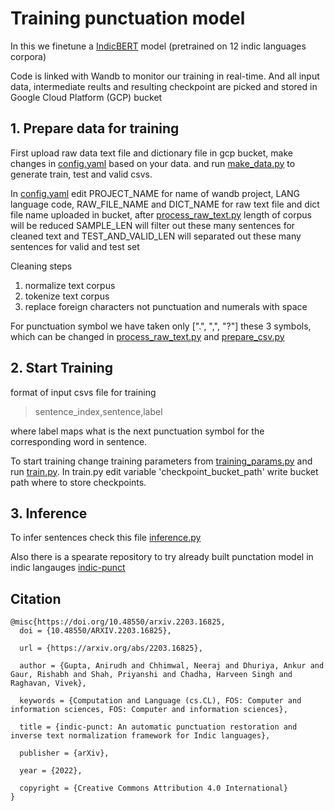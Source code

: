 # Training punctuation model


In this we finetune a [IndicBERT](https://indicnlp.ai4bharat.org/indic-bert/) model (pretrained on 12 indic languages corpora) 

Code is linked with Wandb to monitor our training in real-time. And all input data, intermediate reults and resulting checkpoint are picked and stored in Google Cloud Platform (GCP) bucket

## 1. Prepare data for training

First upload raw data text file and dictionary file in gcp bucket, make changes in [config.yaml](https://github.com/Open-Speech-EkStep/punctuation-ITN/blob/wandb-v1/sequence_labelling/config.yaml) based on your data. and run [make_data.py](https://github.com/Open-Speech-EkStep/punctuation-ITN/blob/wandb-v1/sequence_labelling/make_data.py) to generate train, test and valid csvs.

In [config.yaml](https://github.com/Open-Speech-EkStep/punctuation-ITN/blob/wandb-v1/sequence_labelling/config.yaml) edit PROJECT_NAME for name of wandb project, LANG language code, RAW_FILE_NAME and DICT_NAME for raw text file and dict file name uploaded in bucket, after [process_raw_text.py](https://github.com/Open-Speech-EkStep/punctuation-ITN/blob/wandb-v1/sequence_labelling/prep_scripts/process_raw_text.py) length of corpus will be reduced SAMPLE_LEN will filter out these many sentences for cleaned text and TEST_AND_VALID_LEN will separated out these many sentences for valid and test set

Cleaning steps
1. normalize text corpus
2. tokenize text corpus
3. replace foreign characters not punctuation and numerals with space



For punctuation symbol we have taken only [".", ",", "?"] these 3 symbols, which can be changed in [process_raw_text.py](https://github.com/Open-Speech-EkStep/punctuation-ITN/blob/wandb-v1/sequence_labelling/prep_scripts/process_raw_text.py) and [prepare_csv.py](https://github.com/Open-Speech-EkStep/punctuation-ITN/blob/wandb-v1/sequence_labelling/prep_scripts/prepare_csv.py) 

## 2. Start Training 

format of input csvs file for training

> sentence_index,sentence,label

where label maps what is the next punctuation symbol for the corresponding word in sentence.



To start training change training parameters from [training_params.py](https://github.com/Open-Speech-EkStep/punctuation-ITN/blob/wandb-v1/sequence_labelling/token_classification/training_params.py) and run  [train.py](https://github.com/Open-Speech-EkStep/punctuation-ITN/blob/wandb-v1/sequence_labelling/token_classification/train.py). In train.py edit variable 'checkpoint_bucket_path' write bucket path where to store checkpoints.



## 3. Inference

To infer sentences check this file [inference.py](https://github.com/Open-Speech-EkStep/punctuation-ITN/blob/wandb-v1/sequence_labelling/token_classification/inference.py)

Also there is a spearate repository to try already built punctation model in indic langauges [indic-punct](https://github.com/Open-Speech-EkStep/indic-punct#punctuation)

## Citation 
```
@misc{https://doi.org/10.48550/arxiv.2203.16825,
  doi = {10.48550/ARXIV.2203.16825},
  
  url = {https://arxiv.org/abs/2203.16825},
  
  author = {Gupta, Anirudh and Chhimwal, Neeraj and Dhuriya, Ankur and Gaur, Rishabh and Shah, Priyanshi and Chadha, Harveen Singh and Raghavan, Vivek},
  
  keywords = {Computation and Language (cs.CL), FOS: Computer and information sciences, FOS: Computer and information sciences},
  
  title = {indic-punct: An automatic punctuation restoration and inverse text normalization framework for Indic languages},
  
  publisher = {arXiv},
  
  year = {2022},
  
  copyright = {Creative Commons Attribution 4.0 International}
}
```
